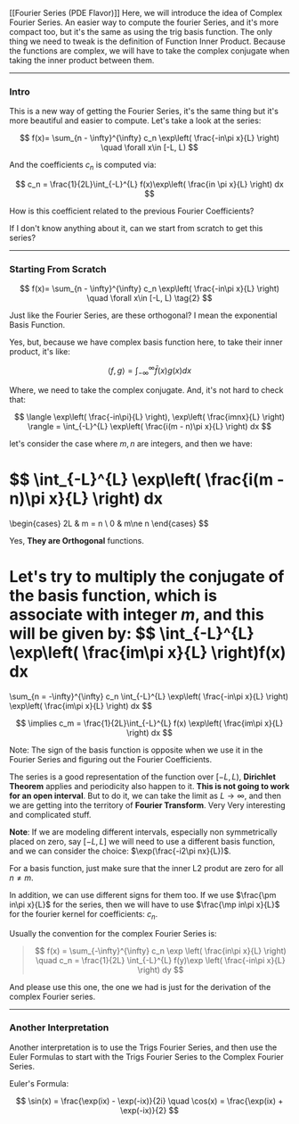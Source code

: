 [[Fourier Series (PDE Flavor)]]
Here, we will introduce the idea of Complex Fourier Series. An easier way to compute the fourier Series, and it's more compact too, but it's the same as using the trig basis function. The only thing we need to tweak is the definition of Function Inner Product. Because the functions are complex, we will have to take the complex conjugate when taking the inner product between them. 

---
### **Intro**

This is a new way of getting the Fourier Series, it's the same thing but it's more beautiful and easier to compute. Let's take a look at the series: 

$$
f(x)= \sum_{n - \infty}^{\infty}
c_n \exp\left(
    \frac{-in\pi x}{L}
\right)
\quad \forall x\in [-L, L)
$$

And the coefficients $c_n$ is computed via: 

$$
c_n = \frac{1}{2L}\int_{-L}^{L} 
f(x)\exp\left(
    \frac{in \pi x}{L}
\right)
dx
$$

How is this coefficient related to the previous Fourier Coefficients? 

If I don't know anything about it, can we start from scratch to get this series? 

---
### **Starting From Scratch**

$$
f(x)= \sum_{n - \infty}^{\infty}
c_n \exp\left(
    \frac{-in\pi x}{L}
\right)
\quad \forall x\in [-L, L)
\tag{2}
$$

Just like the Fourier Series, are these orthogonal? I mean the exponential Basis Function. 

Yes, but, because we have complex basis function here, to take their inner product, it's like: 

$$
\langle f, g\rangle = \int_{-\infty}^{\infty} 
\bar{f}(x)g(x)
dx
$$

Where, we need to take the complex conjugate. And, it's not hard to check that: 

$$
\langle \exp\left(
    \frac{-in\pi}{L}
\right), 
\exp\left(
    \frac{imnx}{L}
\right)
\rangle
= \int_{-L}^{L}
\exp\left(
    \frac{i(m - n)\pi x}{L}
\right)
dx
$$

let's consider the case where $m, n$ are integers, and then we have: 

$$
\int_{-L}^{L}
    \exp\left(
        \frac{i(m - n)\pi x}{L}
    \right)
    dx
=
\begin{cases}
    2L & m = n
    \\
    0 & m\ne n
\end{cases}
$$

Yes, **They are Orthogonal** functions. 

Let's try to multiply the conjugate of the basis function, which is associate with integer $m$, and this will be given by: 
$$
\int_{-L}^{L} \exp\left(
    \frac{im\pi x}{L}
\right)f(x)
dx
=
\sum_{n = -\infty}^{\infty}
c_n
\int_{-L}^{L} 
\exp\left(
    \frac{-in\pi x}{L}
\right)
\exp\left(
    \frac{im\pi x}{L}
\right)
dx
$$

$$
\implies c_m = 
\frac{1}{2L}\int_{-L}^{L} 
    f(x) \exp\left(
        \frac{im\pi x}{L}
    \right)
dx
$$

Note: The sign of the basis function is opposite when we use it in the Fourier Series and figuring out the Fourier Coefficients. 

The series is a good representation of the function over $[-L, L)$, **Dirichlet Theorem** applies and periodicity also happen to it. **This is not going to work for an open interval**. But to do it, we can take the limit as $L\rightarrow \infty$, and then we are getting into the territory of **Fourier Transform**. Very Very interesting and complicated stuff.

**Note**: 
If we are modeling different intervals, especially non symmetrically placed on zero, say $[-L, L]$ we will need to use a different basis function, and we can consider the choice: $\exp(\frac{-i2\pi nx}{L})$. 

For a basis function, just make sure that the inner L2 produt are zero for all $n \ne m$. 

In addition, we can use different signs for them too. If we use $\frac{\pm in\pi x}{L}$ for the series, then we will have to use $\frac{\mp in\pi x}{L}$ for the fourier kernel for coefficients: $c_n$. 

Usually the convention for the complex Fourier Series is: 

> $$
> f(x) = \sum_{-\infty}^{\infty}
>     c_n \exp \left(
>         \frac{in\pi x}{L}
>     \right)
>     \quad 
>     c_n = \frac{1}{2L} \int_{-L}^{L} 
>         f(y)\exp \left(
>             \frac{-in\pi x}{L}
>         \right)
>     dy
> $$

And please use this one, the one we had is just for the derivation of the complex Fourier series. 


---
### **Another Interpretation**

Another interpretation is to use the Trigs Fourier Series, and then use the Euler Formulas to start with the Trigs Fourier Series to the Complex Fourier Series. 

Euler's Formula: 

$$
\sin(x) = \frac{\exp(ix) - \exp(-ix)}{2i} 
\quad 
\cos(x) = \frac{\exp(ix) + \exp(-ix)}{2}
$$









